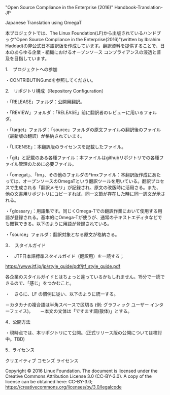 "Open Source Compliance in the Enterprise (2016)" Handbook-Translation-JP

Japanese Translation using OmegaT

本プロジェクトでは、The Linux Foundation(LF)から出版されているハンドブック"Open Source Compliance in the Enterprise(2016)"(written by Ibrahim Haddad)の非公式日本語訳版を作成しています。翻訳資料を提供することで、日本のあらゆる企業・組織におけるオープンソース コンプライアンスの浸透と普及を目指しています。

1.　プロジェクトへの参加

・CONTRIBUTING.mdを参照してください。

2.　リポジトリ構成（Repository Configuration）

・「RELEASE」フォルダ：公開用翻訳。

・「REVIEW」フォルダ：「RELEASE」前に翻訳者のレビューに用いるフォルダ。

・「target」フォルダ：「source」フォルダの原文ファイルの翻訳後のファイル（最新版の翻訳）が格納されています。

・「LICENSE」：本翻訳版のライセンスを記載したファイル。

・「git」と記載のある各種ファイル：本ファイルはgithubリポジトリでの各種ファイル管理のために必要ファイル。

・「omegat」、「tm」、その他のフォルダの*tmxファイル：本翻訳版作成にあたっては、オープンソースのOmegaTという翻訳ツールを用いている。翻訳プロセスで生成される「翻訳メモリ」が記録され、原文の改版時に活用さる。また、他の文書用リポジトリにコピーすれば、同一文節が存在した時に同一訳文が示される。

・「glossary」：用語集です。同じくOmega-Tでの翻訳作業において使用する用語が登録される。基本的にOmega-Tが使うが、通常のテキストエディタなどでも閲覧できる。以下のように用語が登録されている。

・「source」フォルダ：翻訳対象となる原文が格納さる。

3．　スタイルガイド

・　JTF日本語標準スタイルガイド（翻訳用）を一読する；

https://www.jtf.jp/jp/style_guide/pdf/jtf_style_guide.pdf

各企業のスタイルガイドとはちょっと違っているかもしれません。15分で一読できるので、「感じ」をつかむこと。

・　さらに、LF の慣例に従い、以下のように統一する。

－カタカナの複合語は半角スペースで区切る (例: グラフィック ユーザー インターフェイス)。 　 －本文の文体は「ですます調(敬体)」とする。

4．公開方法

・現時点では、本リポジトリにて公開。(正式リリース版の公開については検討中。TBD)

5．ライセンス

クリエイティブ コモンズ ライセンス

Copyright © 2016 Linux Foundation. The document is licensed under the Creative Commons Attribution License 3.0 (CC-BY-3.0). A copy of the license can be obtained here: CC-BY-3.0; https://creativecommons.org/licenses/by/3.0/legalcode
